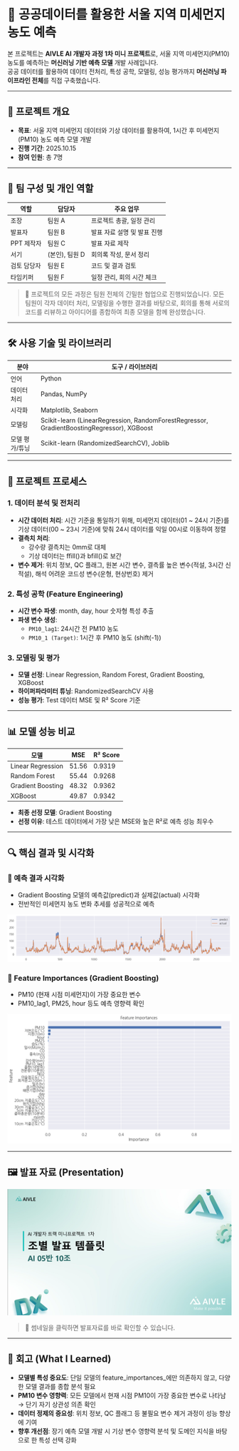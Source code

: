 # 💨 공공데이터를 활용한 서울 지역 미세먼지 농도 예측

본 프로젝트는 **AIVLE AI 개발자 과정 1차 미니 프로젝트**로, 서울 지역 미세먼지(PM10) 농도를 예측하는 **머신러닝 기반 예측 모델** 개발 사례입니다.  
공공 데이터를 활용하여 데이터 전처리, 특성 공학, 모델링, 성능 평가까지 **머신러닝 파이프라인 전체**를 직접 구축했습니다.

---

## 📌 프로젝트 개요

- **목표**: 서울 지역 미세먼지 데이터와 기상 데이터를 활용하여, 1시간 후 미세먼지(PM10) 농도 예측 모델 개발  
- **진행 기간**: 2025.10.15  
- **참여 인원**: 총 7명

---

## 👥 팀 구성 및 개인 역할

| 역할 | 담당자 | 주요 업무 |
|------|--------|-----------|
| 조장 | 팀원 A | 프로젝트 총괄, 일정 관리 |
| 발표자 | 팀원 B | 발표 자료 설명 및 발표 진행 |
| PPT 제작자 | 팀원 C | 발표 자료 제작 |
| 서기 | (본인), 팀원 D | 회의록 작성, 문서 정리 |
| 검토 담당자 | 팀원 E | 코드 및 결과 검토 |
| 타임키퍼 | 팀원 F | 일정 관리, 회의 시간 체크 |

> 🔹 프로젝트의 모든 과정은 팀원 전체의 긴밀한 협업으로 진행되었습니다. 모든 팀원이 각자 데이터 처리, 모델링을 수행한 결과를 바탕으로, 회의를 통해 서로의 코드를 리뷰하고 아이디어를 종합하여 최종 모델을 함께 완성했습니다.

---

## 🛠️ 사용 기술 및 라이브러리

| 분야 | 도구 / 라이브러리 |
|------|-----------------|
| 언어 | Python |
| 데이터 처리 | Pandas, NumPy |
| 시각화 | Matplotlib, Seaborn |
| 모델링 | Scikit-learn (LinearRegression, RandomForestRegressor, GradientBoostingRegressor), XGBoost |
| 모델 평가/튜닝 | Scikit-learn (RandomizedSearchCV), Joblib |

---

## 🧩 프로젝트 프로세스

### 1. 데이터 분석 및 전처리
- **시간 데이터 처리**: 시간 기준을 통일하기 위해, 미세먼지 데이터(01 ~ 24시 기준)를 기상 데이터(00 ~ 23시 기준)에 맞춰 24시 데이터를 익일 00시로 이동하여 정렬
- **결측치 처리**:  
  - 강수량 결측치는 0mm로 대체  
  - 기상 데이터는 ffill()과 bfill()로 보간  
- **변수 제거**: 위치 정보, QC 플래그, 원본 시간 변수, 결측률 높은 변수(적설, 3시간 신적설), 해석 어려운 코드성 변수(운형, 현상번호) 제거

### 2. 특성 공학 (Feature Engineering)
- **시간 변수 파생**: month, day, hour 숫자형 특성 추출  
- **파생 변수 생성**:  
  - `PM10_lag1`: 24시간 전 PM10 농도  
  - `PM10_1 (Target)`: 1시간 후 PM10 농도 (shift(-1))

### 3. 모델링 및 평가
- **모델 선정**: Linear Regression, Random Forest, Gradient Boosting, XGBoost  
- **하이퍼파라미터 튜닝**: RandomizedSearchCV 사용  
- **성능 평가**: Test 데이터 MSE 및 R² Score 기준

---

## 📊 모델 성능 비교

| 모델 | MSE | R² Score |
|------|-----|----------|
| Linear Regression | 51.56 | 0.9319 |
| Random Forest | 55.44 | 0.9268 |
| Gradient Boosting | 48.32 | 0.9362 |
| XGBoost | 49.87 | 0.9342 |

- **최종 선정 모델**: Gradient Boosting  
- **선정 이유**: 테스트 데이터에서 가장 낮은 MSE와 높은 R²로 예측 성능 최우수

---

## 🔍 핵심 결과 및 시각화

### 📌 예측 결과 시각화
- Gradient Boosting 모델의 예측값(predict)과 실제값(actual) 시각화  
- 전반적인 미세먼지 농도 변화 추세를 성공적으로 예측
  
![예측 결과 시각화](https://github.com/Kim-geun-woo/Air-Quality-Prediction-in-Seoul-Using-Public-Data/raw/main/images/GradientBoosting_visualization.png)

  
### 📌 Feature Importances (Gradient Boosting)
- PM10 (현재 시점 미세먼지)이 가장 중요한 변수  
- PM10_lag1, PM25, hour 등도 예측 영향력 확인
  
![Feature Importances](https://github.com/Kim-geun-woo/Air-Quality-Prediction-in-Seoul-Using-Public-Data/raw/main/images/GradientBoosting_feature_importances.png)

---

## 🖼️ 발표 자료 (Presentation)

[![발표자료 확인](https://github.com/Kim-geun-woo/Air-Quality-Prediction-in-Seoul-Using-Public-Data/raw/main/images/ppt_Air-Quality-Prediction-in-Seoul-Using-Public-Data.png)](https://github.com/Kim-geun-woo/Air-Quality-Prediction-in-Seoul-Using-Public-Data/blob/main/docs/Air-Quality-Prediction-in-Seoul-Using-Public-Data.pdf)

> 📌 썸네일을 클릭하면 발표자료를 바로 확인할 수 있습니다.

---

## 🤔 회고 (What I Learned)

- **모델별 특성 중요도**: 단일 모델의 feature_importances_에만 의존하지 않고, 다양한 모델 결과를 종합 분석 필요  
- **PM10 변수 영향력**: 모든 모델에서 현재 시점 PM10이 가장 중요한 변수로 나타남 → 단기 자기 상관성 의존 확인  
- **데이터 정제의 중요성**: 위치 정보, QC 플래그 등 불필요 변수 제거 과정이 성능 향상에 기여  
- **향후 개선점**: 장기 예측 모델 개발 시 기상 변수 영향력 분석 및 도메인 지식을 바탕으로 한 특성 선택 강화


